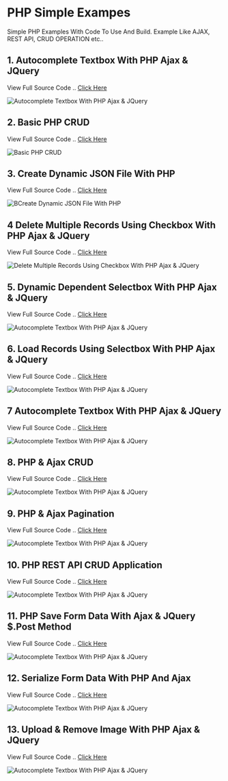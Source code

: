 # PHP Simple Exampes
Simple PHP Examples With Code To Use And Build. Example Like AJAX, REST API, CRUD OPERATION etc..

## 1. Autocomplete Textbox With PHP Ajax & JQuery
View Full Source Code .. [Click Here](https://github.com/hasmukh-dharajiya/php/tree/main/Autocomplete%20Textbox%20With%20PHP%20Ajax%20%26%20JQuery)

![Autocomplete Textbox With PHP Ajax & JQuery](https://github.com/hasmukh-dharajiya/php/blob/main/Autocomplete%20Textbox%20With%20PHP%20Ajax%20%26%20JQuery/PHP%20Ajax%20AutoComplete%20Textbox.PNG)

## 2. Basic PHP CRUD
View Full Source Code .. [Click Here](https://github.com/hasmukh-dharajiya/php/tree/main/Basic%20PHP%20CRUD)

![Basic PHP CRUD](https://github.com/hasmukh-dharajiya/php/blob/main/Basic%20PHP%20CRUD/Basic%20PHP%20CRUD.PNG)

## 3. Create Dynamic JSON File With PHP
View Full Source Code .. [Click Here](https://github.com/hasmukh-dharajiya/php/blob/main/Create%20Dynamic%20JSON%20File%20With%20PHP)

![BCreate Dynamic JSON File With PHP](https://github.com/hasmukh-dharajiya/php/blob/main/Create%20Dynamic%20JSON%20File%20With%20PHP/Create%20Dynamic%20JSON.PNG)

## 4 Delete Multiple Records Using Checkbox With PHP Ajax & JQuery
View Full Source Code .. [Click Here](https://github.com/hasmukh-dharajiya/php/blob/main/Delete%20Multiple%20Records%20Using%20Checkbox%20With%20PHP%20Ajax%20%26%20JQuery)

![Delete Multiple Records Using Checkbox With PHP Ajax & JQuery](https://github.com/hasmukh-dharajiya/php/blob/main/Delete%20Multiple%20Records%20Using%20Checkbox%20With%20PHP%20Ajax%20%26%20JQuery/Delete%20Multiple%20Records%20Using%20Checkbox%20With%20PHP%20Ajax%20%26%20JQuery.PNG)

## 5. Dynamic Dependent Selectbox With PHP Ajax & JQuery
View Full Source Code .. [Click Here](https://github.com/hasmukh-dharajiya/php/tree/main/Autocomplete%20Textbox%20With%20PHP%20Ajax%20%26%20JQuery)

![Autocomplete Textbox With PHP Ajax & JQuery](https://github.com/hasmukh-dharajiya/php/blob/main/Autocomplete%20Textbox%20With%20PHP%20Ajax%20%26%20JQuery/PHP%20Ajax%20AutoComplete%20Textbox.PNG)

## 6. Load Records Using Selectbox With PHP Ajax & JQuery
View Full Source Code .. [Click Here](https://github.com/hasmukh-dharajiya/php/blob/main/Load%20Records%20Using%20Selectbox%20With%20PHP%20Ajax%20%26%20JQuery)

![Autocomplete Textbox With PHP Ajax & JQuery](https://github.com/hasmukh-dharajiya/php/blob/main/Load%20Records%20Using%20Selectbox%20With%20PHP%20Ajax%20%26%20JQuery/Load%20Records%20Using%20Selectbox%20With%20PHP%20Ajax%20%26%20JQuery.PNG)

## 7 Autocomplete Textbox With PHP Ajax & JQuery
View Full Source Code .. [Click Here](https://github.com/hasmukh-dharajiya/php/tree/main/Autocomplete%20Textbox%20With%20PHP%20Ajax%20%26%20JQuery)

![Autocomplete Textbox With PHP Ajax & JQuery](https://github.com/hasmukh-dharajiya/php/blob/main/Autocomplete%20Textbox%20With%20PHP%20Ajax%20%26%20JQuery/PHP%20Ajax%20AutoComplete%20Textbox.PNG)

## 8. PHP & Ajax CRUD
View Full Source Code .. [Click Here](https://github.com/hasmukh-dharajiya/php/blob/main/PHP%20%26%20Ajax%20CRUD)

![Autocomplete Textbox With PHP Ajax & JQuery](https://github.com/hasmukh-dharajiya/php/blob/main/PHP%20%26%20Ajax%20CRUD/PHP%20%26%20Ajax%20CRUD.PNG)

## 9. PHP & Ajax Pagination
View Full Source Code .. [Click Here](https://github.com/hasmukh-dharajiya/php/blob/main/PHP%20%26%20Ajax%20Pagination)

![Autocomplete Textbox With PHP Ajax & JQuery](https://github.com/hasmukh-dharajiya/php/blob/main/PHP%20%26%20Ajax%20Pagination/PHP%20%26%20Ajax%20Pagination.PNG)

## 10. PHP REST API CRUD Application
View Full Source Code .. [Click Here](https://github.com/hasmukh-dharajiya/php/blob/main/PHP%20REST%20API%20CRUD%20Application)

![Autocomplete Textbox With PHP Ajax & JQuery](https://github.com/hasmukh-dharajiya/php/blob/main/PHP%20REST%20API%20CRUD%20Application/PHP%20REST%20API%20CRUD%20Application.PNG)

## 11. PHP Save Form Data With Ajax & JQuery $.Post Method
View Full Source Code .. [Click Here](https://github.com/hasmukh-dharajiya/php/blob/main/PHP%20Save%20Form%20Data%20With%20Ajax%20%26%20JQuery%20%24.Post%20Method)

![Autocomplete Textbox With PHP Ajax & JQuery](https://github.com/hasmukh-dharajiya/php/blob/main/PHP%20Save%20Form%20Data%20With%20Ajax%20%26%20JQuery%20%24.Post%20Method/PHP%20Save%20Form%20Data%20With%20Ajax%20%26%20JQuery%20%24.Post%20Method.PNG)

## 12. Serialize Form Data With PHP And Ajax
View Full Source Code .. [Click Here](https://github.com/hasmukh-dharajiya/php/blob/main/Serialize%20Form%20Data%20With%20PHP%20And%20Ajax)

![Autocomplete Textbox With PHP Ajax & JQuery](https://github.com/hasmukh-dharajiya/php/blob/main/Serialize%20Form%20Data%20With%20PHP%20And%20Ajax/Serialize%20Form%20Data%20With%20PHP%20And%20Ajax.PNG)

## 13. Upload & Remove Image With PHP Ajax & JQuery
View Full Source Code .. [Click Here](https://github.com/hasmukh-dharajiya/php/blob/main/Upload%20%26%20Remove%20Image%20With%20PHP%20Ajax%20%26%20JQuery)

![Autocomplete Textbox With PHP Ajax & JQuery](https://github.com/hasmukh-dharajiya/php/blob/main/Upload%20%26%20Remove%20Image%20With%20PHP%20Ajax%20%26%20JQuery/Upload%20%26%20Remove%20Image%20With%20PHP%20Ajax%20%26%20JQuery.PNG)
